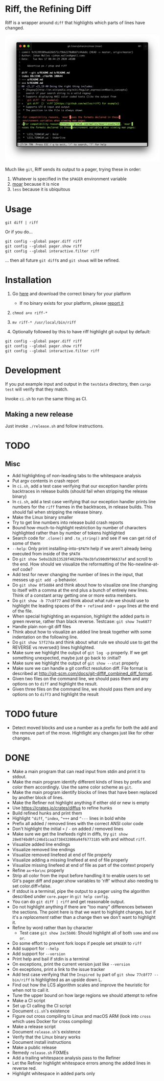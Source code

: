 # Riff, the Refining Diff

Riff is a wrapper around `diff` that highlights which parts of lines have changed.

![Screenshot of riff in action](screenshot.png 'git show')

Much like `git`, Riff sends its output to a pager, trying these in order:

1. Whatever is specified in the `$PAGER` environment variable
1. [moar](https://github.com/walles/moar) because it is nice
1. `less` because it is ubiquitous

# Usage

```
git diff | riff
```

Or if you do...

```
git config --global pager.diff riff
git config --global pager.show riff
git config --global interactive.filter riff
```

... then all future `git diff`s and `git show`s will be refined.

# Installation

1. Go [here](https://github.com/walles/riff/releases/latest) and download the
   correct binary for your platform

   - If no binary exists for your platform, please [report
     it](https://github.com/walles/riff/issues)

1. `chmod a+x riff-*`
1. `mv riff-* /usr/local/bin/riff`
1. Optionally followed by this to have riff highlight git output by default:

```
git config --global pager.diff riff
git config --global pager.show riff
git config --global interactive.filter riff
```

# Development

If you put example input and output in the `testdata` directory, then `cargo test` will verify that they match.

Invoke `ci.sh` to run the same thing as CI.

## Making a new release

Just invoke `./release.sh` and follow instructions.

# TODO

## Misc

- Add highlighting of non-leading tabs to the whitespace analysis
- Put argv contents in crash report
- In `ci.sh`, add a test case verifying that our exception handler prints
  backtraces in release builds (should fail when stripping the release binary)
- In `ci.sh`, add a test case verifying that our exception handler prints line
  numbers for the `riff` frames in the backtraces, in release builds. This
  should fail when stripping the release binary.
- Make the Linux binary smaller
- Try to get line numbers into release build crash reports
- Bound how-much-to-highlight restriction by number of characters highlighted
  rather than by number of tokens highlighted
- Search code for `.clone()` and `.to_string()` and see if we can get rid of
  some of them
- `--help`: Only print installing-into-`$PATH` help if we aren't already being
  executed from inside of the `$PATH`
- Do `git show 5e0a1b2b13528f40299e78e3bfa590d9f96637af` and scroll to the end.
  How should we visualize the reformatting of the No-newline-at-eof code?
- Add test for never changing the number of lines in the input, that
  messes up `git add -p` behavior.
- Do `git show 0f5dd84` and think about how to visualize one line
  changing to itself with a comma at the end plus a bunch of entirely
  new lines. Think of a constant array getting one or more extra
  members.
- Do `git show -b 77c8f77` and think about what rule we should use to
  highlight the leading spaces of the `+ refined` and `+ page` lines
  at the end of the file.
- When special highighting an expansion, highlight the added parts in green
  reverse, rather than black reverse. Testcase: `git show 7ea6877`
- Handle plain non-git diff files
- Think about how to visualize an added line break together with some
  indentation on the following line.
- Do `git show 57f27da` and think about what rule we should use to get
  the REVERSE vs reversed() lines highlighted.
- Make sure we highlight the output of `git log -p` properly. If we
  get something unexpected, maybe just go back to :initial?
- Make sure we highlight the output of `git show --stat` properly
- Make sure we can handle a git conflict
  resolution diff. File format is described at
  http://git-scm.com/docs/git-diff#_combined_diff_format.
- Given two files on the command line, we should pass them and any
  options on to `diff` and highlight the result.
- Given three files on the command line, we should pass them and any
  options on to `diff3` and highlight the result

# TODO future

- Detect moved blocks and use a number as a prefix for both the add
  and the remove part of the move. Hightlight any changes just like
  for other changes.

# DONE

- Make a main program that can read input from stdin and print it to
  stdout.
- Make the main program identify different kinds of lines by prefix
  and color them accordingly. Use the same color scheme as `git`.
- Make the main program identify blocks of lines that have been
  replaced by another block of lines.
- Make the Refiner not highlight anything if either old or new is
  empty
- Use <https://crates.io/crates/diffus> to refine hunks
- Build refined hunks and print them
- Highlight `^diff`, `^index`, `^+++` and `^---` lines in bold white
- Prefix all added / removed lines with the correct ANSI color code
- Don't highlight the initial `+` / `-` on added / removed lines
- Make sure we get the linefeeds right in diffs, try
  `git show 28e074bd0fc246d1caa3738432806a94f6773185` with and without `riff`.
- Visualize added line endings
- Visualize removed line endings
- Visualize removed linefeed at end of file properly
- Visualize adding a missing linefeed at end of file properly
- Visualize missing linefeed at end of file as part of the context
  properly
- Refine `ax`->`bx\nc` properly
- Strip all color from the input before handling it to enable users to
  set Git's pager.diff and pager.show variables to 'riff' without also
  needing to set color.diff=false.
- If stdout is a terminal, pipe the output to a pager using the
  algorithm described under `core.pager` in `git help config`.
- You can do `git diff | riff` and get reasonable output.
- Do not highlight anything if there are "too many" differences between the
  sections. The point here is that we want to highlight changes, but if it's a
  _replacement_ rather than a change then we don't want to highlight it.
- Refine by word rather than by character
  - Test case `git show 2ac5b06`: Should highlight all of both `some` and
    `one or`.
- Do some effort to prevent fork loops if people set `$PAGER` to `riff`
- Add support for `--help`
- Add support for `--version`
- Print help and bail if stdin is a terminal
- On exceptions, print the current version just like `--version`
- On exceptions, print a link to the issue tracker
- Add test case verifying that the `Inspired by` part of
  `git show 77c8f77 -- bin/riff` is highlighted as an upside down L.
- Find out how the LCS algorithm scales and improve the heuristic for
  when not to call it.
- Tune the upper bound on how large regions we should attempt to refine
- Make a CI script
- Set up CI calling the CI script
- Document `ci.sh`'s existence
- Figure out cross compiling to Linux and macOS ARM (look into `cross` which
  uses Docker for cross compiling)
- Make a release script
- Document `release.sh`'s existence
- Verify that the Linux binary works
- Document install instructions
- Make a public release
- Remedy `release.sh` FIXMEs
- Add a trailing whitespace analysis pass to the Refiner
- Let the Refiner highlight whitespace errors among the added lines in
  reverse red.
- Highlight whitespace in added parts only
